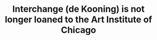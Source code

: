 ---
layout: post
title:  "Interchange (de Kooning) is not longer loaned to the Art Institute of Chicago"
image: "/assets/bitsbipsbricks/Focus/mwangi-gatheca-qlKaN7eqay8-unsplash.jpg"
permalink: snippets/Interchange-not-on-Loan
categories: snippets
---